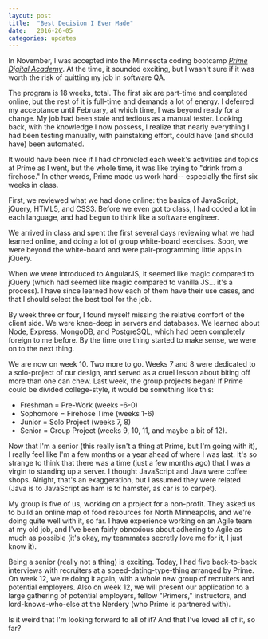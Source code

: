```yaml
---
layout: post
title:  "Best Decision I Ever Made"
date:   2016-26-05
categories: updates
---
```



In November, I was accepted into the Minnesota coding bootcamp *[Prime Digital Academy](http://www.primeacademy.io)*. At the time, it sounded exciting, but I wasn't sure if it was worth the risk of quitting my job in software QA.

The program is 18 weeks, total. The first six are part-time and completed online, but the rest of it is full-time and demands a lot of energy. I deferred my acceptance until February, at which time, I was beyond ready for a change. My job had been stale and tedious as a manual tester. Looking back, with the knowledge I now possess, I realize that nearly everything I had been testing manually, with painstaking effort, could have (and should have) been automated.

It would have been nice if I had chronicled each week's activities and topics at Prime as I went, but the whole time, it was like trying to "drink from a firehose." In other words, Prime made us work hard-- especially the first six weeks in class.

First, we reviewed what we had done online: the basics of JavaScript, jQuery, HTML5, and CSS3. Before we even got to class, I had coded a lot in each language, and had begun to think like a software engineer.

We arrived in class and spent the first several days reviewing what we had learned online, and doing a lot of group white-board exercises. Soon, we were beyond the white-board and were pair-programming little apps in jQuery.

When we were introduced to AngularJS, it seemed like magic compared to jQuery (which had seemed like magic compared to vanilla JS... it's a process). I have since learned how each of them have their use cases, and that I should select the best tool for the job.

By week three or four, I found myself missing the relative comfort of the client side. We were knee-deep in servers and databases. We learned about Node, Express, MongoDB, and PostgreSQL, which had been completely foreign to me before. By the time one thing started to make sense, we were on to the next thing.

We are now on week 10. Two more to go. Weeks 7 and 8 were dedicated to a solo-project of our design, and served as a cruel lesson about biting off more than one can chew. Last week, the group projects began! If Prime could be divided college-style, it would be something like this:
  - Freshman = Pre-Work (weeks -6-0)
  - Sophomore = Firehose Time (weeks 1-6)
  - Junior = Solo Project (weeks 7, 8)
  - Senior = Group Project (weeks 9, 10, 11, and maybe a bit of 12).

Now that I'm a senior (this really isn't a thing at Prime, but I'm going with it), I really feel like I'm a few months or a year ahead of where I was last. It's so strange to think that there was a time (just a few months ago) that I was a virgin to standing up a server. I thought JavaScript and Java were coffee shops. Alright, that's an exaggeration, but I assumed they were related (Java is to JavaScript as ham is to hamster, as car is to carpet).

My group is five of us, working on a project for a non-profit. They asked us to build an online map of food resources for North Minneapolis, and we're doing quite well with it, so far. I have experience working on an Agile team at my old job, and I've been fairly obnoxious about adhering to Agile as much as possible (it's okay, my teammates secretly love me for it, I just know it).

Being a senior (really not a thing) is exciting. Today, I had five back-to-back interviews with recruiters at a speed-dating-type-thing arranged by Prime. On week 12, we're doing it again, with a whole new group of recruiters and potential employers. Also on week 12, we will present our application to a large gathering of potential employers, fellow "Primers," instructors, and lord-knows-who-else at the Nerdery (who Prime is partnered with).

Is it weird that I'm looking forward to all of it? And that I've loved all of it, so far?
